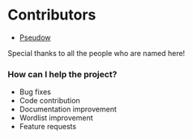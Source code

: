 # Contributors

- [Pseudow](https://github.com/Pseudow)

Special thanks to all the people who are named here!

### How can I help the project?
- Bug fixes
- Code contribution
- Documentation improvement
- Wordlist improvement
- Feature requests